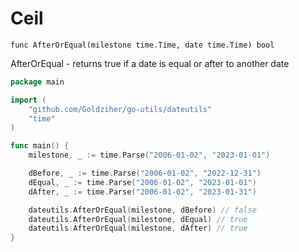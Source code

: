 # Ceil

`func AfterOrEqual(milestone time.Time, date time.Time) bool`

AfterOrEqual - returns true if a date is equal or after to another date

```go
package main

import (
	"github.com/Goldziher/go-utils/dateutils"
	"time"
)

func main() {
	milestone, _ := time.Parse("2006-01-02", "2023-01-01")

	dBefore, _ := time.Parse("2006-01-02", "2022-12-31")
	dEqual, _ := time.Parse("2006-01-02", "2023-01-01")
	dAfter, _ := time.Parse("2006-01-02", "2023-01-31")

	dateutils.AfterOrEqual(milestone, dBefore) // false
	dateutils.AfterOrEqual(milestone, dEqual) // true
	dateutils.AfterOrEqual(milestone, dAfter) // true
}
```
